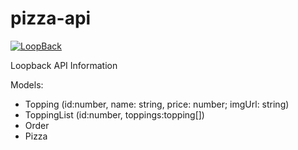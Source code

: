# pizza-api

[![LoopBack](https://github.com/strongloop/loopback-next/raw/master/docs/site/imgs/branding/Powered-by-LoopBack-Badge-(blue)-@2x.png)](http://loopback.io/)


Loopback API Information

Models:

* Topping (id:number, name: string, price: number; imgUrl: string)
* ToppingList (id:number, toppings:topping[])
* Order
* Pizza
